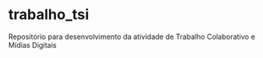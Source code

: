 # trabalho_tsi
Repositório para desenvolvimento da atividade de Trabalho Colaborativo e Mídias Digitais
